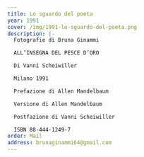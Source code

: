 ```yaml
---
title: Lo sguardo del poeta
year: 1991
cover: /img/1991-lo-sguardo-del-poeta.png
description: |-
  Fotografie di Bruna Ginammi

  ALL’INSEGNA DEL PESCE D’ORO

  Di Vanni Scheiwiller

  Milano 1991 

  Prefazione di Allen Mandelbaum

  Versione di Allen Mandelbaum

  Postfazione di Vanni Scheiwiller

  ISBN 88-444-1249-7
order: Mail
address: brunaginammi64@gmail.com
---
```

